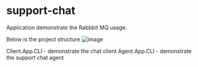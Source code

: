 # support-chat
Application demonstrate the Rabbbit MQ usage.

Below is the project structure
![image](https://user-images.githubusercontent.com/4363523/191039409-9d94f75a-4265-4305-b78d-e20287d05743.png)

Client.App.CLI - demonstrate the chat client
Agent.App.CLI - demonstrate the support chat agent


